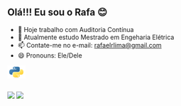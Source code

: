 ## Olá!!! Eu sou o Rafa 😊

- 🔭 Hoje trabalho com Auditoria Contínua
- 🌱 Atualmente estudo Mestrado em Engeharia Elétrica
- 📫 Contate-me no e-mail: rafaelrlima@gmail.com
- 😄 Pronouns: Ele/Dele

<div> 
  <img align="center" alt="Rafa-Python" height="30" width="40" src="https://raw.githubusercontent.com/devicons/devicon/master/icons/python/python-original.svg">
</div>
  
  ##
 

<div>
  <a href = "mailto:rafaelrlima@gmail.com"><img src="https://img.shields.io/badge/-Gmail-%23333?style=for-the-badge&logo=gmail&logoColor=white" target="_blank"></a>
  <a href="https://www.linkedin.com/in/rafarlima" target="_blank"><img src="https://img.shields.io/badge/-LinkedIn-%230077B5?style=for-the-badge&logo=linkedin&logoColor=white" target="_blank"></a> 
  
</div>
